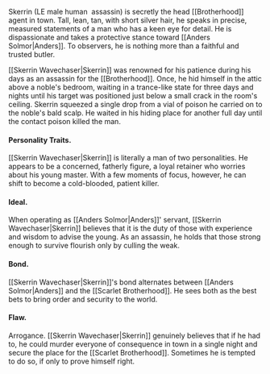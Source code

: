 Skerrin (LE male human  assassin) is secretly the head [[Brotherhood]] agent in town. Tall, lean, tan, with short silver hair, he speaks in precise, measured statements of a man who has a keen eye for detail. He is dispassionate and takes a protective stance toward [[Anders Solmor|Anders]]. To observers, he is nothing more than a faithful and trusted butler.

[[Skerrin Wavechaser|Skerrin]] was renowned for his patience during his days as an assassin for the [[Brotherhood]]. Once, he hid himself in the attic above a noble's bedroom, waiting in a trance-like state for three days and nights until his target was positioned just below a small crack in the room's ceiling. Skerrin squeezed a single drop from a vial of poison he carried on to the noble's bald scalp. He waited in his hiding place for another full day until the contact poison killed the man.

#### Personality Traits. 
[[Skerrin Wavechaser|Skerrin]] is literally a man of two personalities. He appears to be a concerned, fatherly figure, a loyal retainer who worries about his young master. With a few moments of focus, however, he can shift to become a cold-blooded, patient killer.

#### Ideal. 
When operating as [[Anders Solmor|Anders]]' servant, [[Skerrin Wavechaser|Skerrin]] believes that it is the duty of those with experience and wisdom to advise the young. As an assassin, he holds that those strong enough to survive flourish only by culling the weak.

#### Bond. 
[[Skerrin Wavechaser|Skerrin]]'s bond alternates between [[Anders Solmor|Anders]] and the [[Scarlet Brotherhood]]. He sees both as the best bets to bring order and security to the world.

#### Flaw. 
Arrogance. [[Skerrin Wavechaser|Skerrin]] genuinely believes that if he had to, he could murder everyone of consequence in town in a single night and secure the place for the [[Scarlet Brotherhood]]. Sometimes he is tempted to do so, if only to prove himself right.